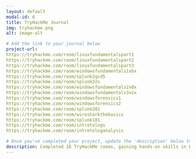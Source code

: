 ```yaml
---
layout: default
modal-id: 6
title: TryHackMe Journal
img: tryhackme.png
alt: image-alt

# Add the link to your journal below
project-url: 
https://tryhackme.com/room/linuxfundamentalspart1
https://tryhackme.com/room/linuxfundamentalspart2
https://tryhackme.com/room/linuxfundamentalspart3
https://tryhackme.com/room/windowsfundamentals1xbx
https://tryhackme.com/room/splunk2gcd5
https://tryhackme.com/room/splunk3zs
https://tryhackme.com/room/windowsfundamentals2x0x
https://tryhackme.com/room/windowsfundamentals3xzx
https://tryhackme.com/room/windowsforensics1
https://tryhackme.com/room/windowsforensics2
https://tryhackme.com/room/splunk201
https://tryhackme.com/room/wiresharkthebasics
https://tryhackme.com/room/splunk101
https://tryhackme.com/room/introtologs
https://tryhackme.com/room/introtologanalysis

# Once you've completed your project, update the 'description' below to this one: Completed 16 TryHackMe rooms, gaining hands-on skills in Linux and Windows fundamentals, log analysis, network troubleshooting with Wireshark, and incident handling with Splunk.
description: Completed 16 TryHackMe rooms, gaining hands-on skills in Linux and Windows fundamentals, log analysis, network troubleshooting with Wireshark, and incident handling with Splunk.
---
```

